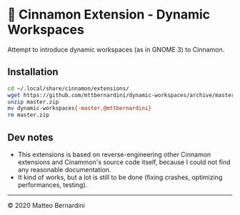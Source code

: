 :herb: Cinnamon Extension - Dynamic Workspaces
==============================================

Attempt to introduce dynamic workspaces (as in GNOME 3) to Cinnamon.

## Installation

```sh
cd ~/.local/share/cinnamon/extensions/
wget https://github.com/mttbernardini/dynamic-workspaces/archive/master.zip
unzip master.zip
mv dynamic-workspaces{-master,@mttbernardini}
rm master.zip
```

## Dev notes

- This extensions is based on reverse-engineering other Cinnamon extensions and Cinammon's source code itself, because I could not find any reasonable documentation.
- It kind of works, but a lot is still to be done (fixing crashes, optimizing performances, testing).

---
© 2020 Matteo Bernardini

